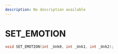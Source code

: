 ```yaml
---
description: No description available 
---
```


# SET_EMOTION

```cpp
void SET_EMOTION(int _Unk0, int _Unk1, int _Unk2);
```
